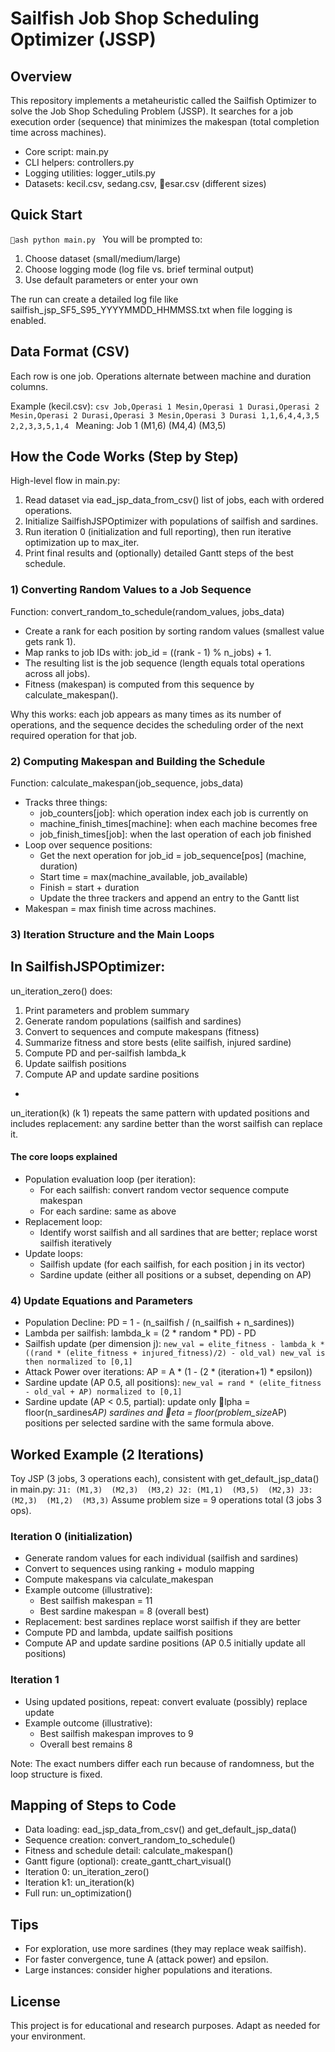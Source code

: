 ﻿# Sailfish Job Shop Scheduling Optimizer (JSSP)

## Overview
This repository implements a metaheuristic called the Sailfish Optimizer to solve the Job Shop Scheduling Problem (JSSP). It searches for a job execution order (sequence) that minimizes the makespan (total completion time across machines).

- Core script: main.py
- CLI helpers: controllers.py
- Logging utilities: logger_utils.py
- Datasets: kecil.csv, sedang.csv, esar.csv (different sizes)

## Quick Start
`ash
python main.py
`
You will be prompted to:
1) Choose dataset (small/medium/large)
2) Choose logging mode (log file vs. brief terminal output)
3) Use default parameters or enter your own

The run can create a detailed log file like sailfish_jsp_SF5_S95_YYYYMMDD_HHMMSS.txt when file logging is enabled.

## Data Format (CSV)
Each row is one job. Operations alternate between machine and duration columns.

Example (kecil.csv):
`csv
Job,Operasi 1 Mesin,Operasi 1 Durasi,Operasi 2 Mesin,Operasi 2 Durasi,Operasi 3 Mesin,Operasi 3 Durasi
1,1,6,4,4,3,5
2,2,3,3,5,1,4
`
Meaning: Job 1  (M1,6)  (M4,4)  (M3,5)

## How the Code Works (Step by Step)
High-level flow in main.py:
1) Read dataset via ead_jsp_data_from_csv()  list of jobs, each with ordered operations.
2) Initialize SailfishJSPOptimizer with populations of sailfish and sardines.
3) Run iteration 0 (initialization and full reporting), then run iterative optimization up to max_iter.
4) Print final results and (optionally) detailed Gantt steps of the best schedule.

### 1) Converting Random Values to a Job Sequence
Function: convert_random_to_schedule(random_values, jobs_data)
- Create a rank for each position by sorting random values (smallest value gets rank 1).
- Map ranks to job IDs with: job_id = ((rank - 1) % n_jobs) + 1.
- The resulting list is the job sequence (length equals total operations across all jobs).
- Fitness (makespan) is computed from this sequence by calculate_makespan().

Why this works: each job appears as many times as its number of operations, and the sequence decides the scheduling order of the next required operation for that job.

### 2) Computing Makespan and Building the Schedule
Function: calculate_makespan(job_sequence, jobs_data)
- Tracks three things:
  - job_counters[job]: which operation index each job is currently on
  - machine_finish_times[machine]: when each machine becomes free
  - job_finish_times[job]: when the last operation of each job finished
- Loop over sequence positions:
  - Get the next operation for job_id = job_sequence[pos] (machine, duration)
  - Start time = max(machine_available, job_available)
  - Finish = start + duration
  - Update the three trackers and append an entry to the Gantt list
- Makespan = max finish time across machines.

### 3) Iteration Structure and the Main Loops
In SailfishJSPOptimizer:
- un_iteration_zero() does:
  1. Print parameters and problem summary
  2. Generate random populations (sailfish and sardines)
  3. Convert to sequences and compute makespans (fitness)
  4. Summarize fitness and store bests (elite sailfish, injured sardine)
  5. Compute PD and per-sailfish lambda_k
  6. Update sailfish positions
  7. Compute AP and update sardine positions

- un_iteration(k) (k  1) repeats the same pattern with updated positions and includes replacement: any sardine better than the worst sailfish can replace it.

#### The core loops explained
- Population evaluation loop (per iteration):
  - For each sailfish: convert random vector  sequence  compute makespan
  - For each sardine: same as above
- Replacement loop:
  - Identify worst sailfish and all sardines that are better; replace worst sailfish iteratively
- Update loops:
  - Sailfish update (for each sailfish, for each position j in its vector)
  - Sardine update (either all positions or a subset, depending on AP)

### 4) Update Equations and Parameters
- Population Decline: PD = 1 - (n_sailfish / (n_sailfish + n_sardines))
- Lambda per sailfish: lambda_k = (2 * random * PD) - PD
- Sailfish update (per dimension j):
  `
  new_val = elite_fitness - lambda_k * ((rand * (elite_fitness + injured_fitness)/2) - old_val)
  new_val is then normalized to [0,1]
  `
- Attack Power over iterations: AP = A * (1 - (2 * (iteration+1) * epsilon))
- Sardine update (AP  0.5, all positions):
  `
  new_val = rand * (elite_fitness - old_val + AP)
  normalized to [0,1]
  `
- Sardine update (AP < 0.5, partial): update only lpha = floor(n_sardines*AP) sardines
  and eta = floor(problem_size*AP) positions per selected sardine with the same formula above.

## Worked Example (2 Iterations)
Toy JSP (3 jobs, 3 operations each), consistent with get_default_jsp_data() in main.py:
`
J1: (M1,3)  (M2,3)  (M3,2)
J2: (M1,1)  (M3,5)  (M2,3)
J3: (M2,3)  (M1,2)  (M3,3)
`
Assume problem size = 9 operations total (3 jobs  3 ops).

### Iteration 0 (initialization)
- Generate random values for each individual (sailfish and sardines)
- Convert to sequences using ranking + modulo mapping
- Compute makespans via calculate_makespan
- Example outcome (illustrative):
  - Best sailfish makespan = 11
  - Best sardine makespan = 8 (overall best)
- Replacement: best sardines replace worst sailfish if they are better
- Compute PD and lambda, update sailfish positions
- Compute AP and update sardine positions (AP  0.5 initially  update all positions)

### Iteration 1
- Using updated positions, repeat: convert  evaluate  (possibly) replace  update
- Example outcome (illustrative):
  - Best sailfish makespan improves to 9
  - Overall best remains 8

Note: The exact numbers differ each run because of randomness, but the loop structure is fixed.

## Mapping of Steps to Code
- Data loading: ead_jsp_data_from_csv() and get_default_jsp_data()
- Sequence creation: convert_random_to_schedule()
- Fitness and schedule detail: calculate_makespan()
- Gantt figure (optional): create_gantt_chart_visual()
- Iteration 0: un_iteration_zero()
- Iteration k1: un_iteration(k)
- Full run: un_optimization()

## Tips
- For exploration, use more sardines (they may replace weak sailfish).
- For faster convergence, tune A (attack power) and epsilon.
- Large instances: consider higher populations and iterations.

## License
This project is for educational and research purposes. Adapt as needed for your environment.
